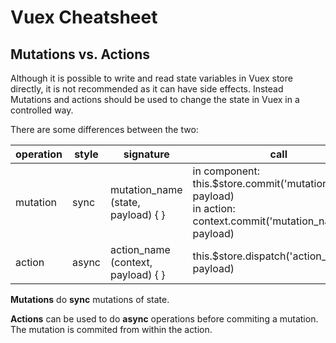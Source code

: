 # Vuex Cheatsheet

## Mutations vs. Actions

Although it is possible to write and read state variables in Vuex store directly, it is not recommended as it can have side effects. Instead Mutations and actions should be used to change the state in Vuex in a controlled way.

There are some differences between the two:

| operation | style | signature | call |
| - | - | - | - |
| mutation | sync | mutation_name (state, payload) { } | in component:<br/>this.$store.commit('mutation_name', payload)<br/>in action:<br/>context.commit('mutation_name', payload) |
| action | async | action_name (context, payload) { } | this.$store.dispatch('action_name', payload) |

**Mutations** do **sync** mutations of state.

**Actions** can be used to do **async** operations before commiting a mutation. The mutation is commited from within the action.